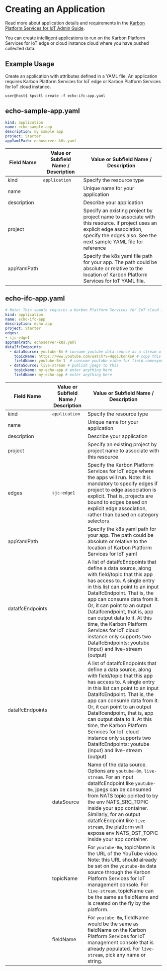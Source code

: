 # Creating an Application

Read more about application details and requirements in the [Karbon Platform Services for IoT Admin Guide](https://portal.nutanix.com/#/page/docs/details?targetId=Xi-IoT-Infra-Admin-Guide:Xi-IoT-Infra-Admin-Guide).

You can create intelligent applications to run on the Karbon Platform Services for IoT edge or cloud instance cloud where you have pushed collected data.

## Example Usage

Create an application with attributes defined in a YAML file. An application requires Karbon Platform Services for IoT edge or Karbon Platform Services for IoT cloud instance.

`user@host$ kpsctl create -f echo-ifc-app.yaml`

## echo-sample-app.yaml

``` yaml
kind: application
name: echo-sample-app
description: my sample app
project: Starter
appYamlPath: echoserver-k8s.yaml 
```

| Field Name | Value or Subfield Name / Description | Value or Subfield Name / Description |
|----------------|----------------|----------------|
| kind | `application` | Specify the resource type  |
| name |     | Unique name for your application |
| description |     | Describe your application |
| project  |  | Specify an existing project by project name to associate with this resource. If project uses an explicit edge association, specify the edges also. See the next sample YAML file for reference |
| appYamlPath |  | Specify the k8s yaml file path for your app. The path could be absolute or relative to the location of Karbon Platform Services for IoT YAML file. |

## echo-ifc-app.yaml

``` yaml
# Note: This sample requires a Karbon Platform Services for IoT cloud instance or deployments. See https://www.nutanix.com/products/iot
kind: application
name: echo-ifc-app
description: echo app
project: Starter
edges:
- sjc-edge1 
appYamlPath: echoserver-k8s.yaml
dataIfcEndpoints:
  - dataSource: youtube-8m # consume youtube data source as a stream of jpegs
    topicName: https://www.youtube.com/watch?v=HqqsJkonXsA # copy this url from the UI for now
    fieldName: youtube-8m-1  # consume youtube video for field name=youtube-8m-1
  - dataSource: live-stream # publish jpegs to this 
    topicName: my-echo-app # enter anything here
    fieldName: my-echo-app # enter anything here
```

| Field Name | Value or Subfield Name / Description | Value or Subfield Name / Description |
|----------------|----------------|----------------|
| kind | `application` | Specify the resource type  |
| name |     | Unique name for your application |
| description |     | Describe your application |
| project  |  | Specify an existing project by project name to associate with this resource |
| edges | `sjc-edge1`   | Specify the Karbon Platform Services for IoT edge where the apps will run. Note: It is mandatory to specify edges if project to edge association is explicit. That is, projects are bound to edges based on explicit edge association, rather than based on category selectors |
| appYamlPath |  | Specify the k8s yaml path for your app. The path could be absolute or relative to the location of Karbon Platform Services for IoT yaml |
| dataIfcEndpoints | | A list of dataIfcEndpoints that define a data source, along with field/topic that this app has access to. A single entry in this list can point to an input DataIfcEndpoint. That is, the app can consume data from it. <br /> Or, it can point to an output DataIfcendpoint, that is, app can output data to it. At this time, the Karbon Platform Services for IoT cloud instance only supports two DataIfcEndpoints: youtube (input) and live-stream (output) |
| dataIfcEndpoints | | A list of dataIfcEndpoints that define a data source, along with field/topic that this app has access to. A single entry in this list can point to an input DataIfcEndpoint. That is, the app can consume data from it. <br /> Or, it can point to an output DataIfcendpoint, that is, app can output data to it. At this time, the Karbon Platform Services for IoT cloud instance only supports two DataIfcEndpoints: youtube (input) and live-stream (output) |
||dataSource| Name of the data source. Options are `youtube-8m`, `live-stream`. For an input dataIfcEndpoint like `youtube-8m`, jpegs can be consumed from NATS topic pointed to by the env NATS_SRC_TOPIC inside your app container. Similarly, for an output dataIfcEndpoint like `live-stream`, the platform will expose env NATS_DST_TOPIC inside your app container.
|| topicName| For `youtube-8m`, topicName is the URL of the YouTube video. Note: this URL should already be set on the  `youtube-8m` data source through the Karbon Platform Services for IoT management console. For `live-stream`, topicName can be the same as fieldName and is created on the fly by the platform.
||fieldName| For `youtube-8m`, fieldName would be the same as fieldName on the Karbon Platform Services for IoT management console that is already populated. For `live-stream`, pick any name or string.
